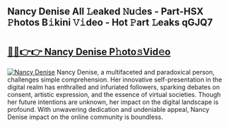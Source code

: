 ## Nancy Denise All 𝙻eaked 𝙽u𝚍es - Part-HSX 𝙿hotos B𝚒kini 𝚅𝚒deo - Hot 𝙿art 𝙻eaks qGJQ7

# <h2><a href="http://ld02cjo.urlbe.top/?page=Nancy+Denise">🔗🔗👉👉 Nancy Denise P𝚑oto𝚜Vid𝚎o</a></h2>

[![Nancy Denise](https://i.imgur.com/eBuTRDB.gif)](http://ld02cjo.urlbe.top/?page=Nancy+Denise)
Nancy Denise, a multifaceted and paradoxical person, challenges simple comprehension. Her innovative self-presentation in the digital realm has enthralled and infuriated followers, sparking debates on consent, artistic expression, and the essence of virtual societies. Though her future intentions are unknown, her impact on the digital landscape is profound. With unwavering dedication and undeniable appeal, Nancy Denise impact on the online community is boundless.

